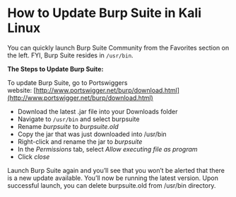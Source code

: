 # How to Update Burp Suite in Kali Linux

You can quickly launch Burp Suite Community from the Favorites section on the left. FYI, Burp Suite resides in `/usr/bin`.

**The Steps to Update Burp Suite:**

To update Burp Suite, go to Portswiggers website: [http://www.portswigger.net/burp/download.html](http://www.portswigger.net/burp/download.html)

- Download the latest .jar file into your Downloads folder
- Navigate to `/usr/bin` and select burpsuite
- Rename *burpsuite* to *burpsuite.old*
- Copy the jar that was just downloaded into /usr/bin
- Right-click and rename the jar to *burpsuite*
- In the *Permissions* tab, select *Allow executing file as program*
- Click *close*

Launch Burp Suite again and you’ll see that you won’t be alerted that there is a new update available. You’ll now be running the latest version. Upon successful launch, you can delete burpsuite.old from /usr/bin directory.
